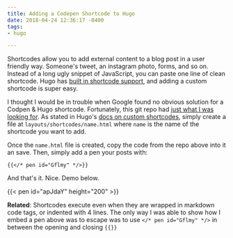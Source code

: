 ```yaml
---
title: Adding a Codepen Shortcode to Hugo
date: 2018-04-24 12:36:17 -0400
tags:
- hugo

---
```


Shortcodes allow you to add external content to a blog post in a user friendly way. Someone's tweet, an instagram photo, forms, and so on. Instead of a long ugly snippet of JavaScript, you can paste one line of clean shortcode. Hugo has [built in shortcode support](https://gohugo.io/content-management/shortcodes/), and adding a custom shortcode is super easy.

<!--more-->

I thought I would be in trouble when Google found no obvious solution for a Codpen & Hugo shortcode. Fortunately, this git repo had [just what I was looking for](https://github.com/jorinvo/hugo-shortcodes/blob/master/shortcodes/pen.html). As stated in Hugo's [docs on custom shortcodes](https://gohugo.io/templates/shortcode-templates/), simply create a file at `layouts/shortcodes/name.html` where `name` is the name of the shortcode you want to add.

Once the `name.html` file is created, copy the code from the repo above into it an save. Then, simply add a pen your posts with:

`{{</* pen id="Gflmy" */>}}`


And that's it. Nice. Demo below.

{{< pen id="apJdaY" height="200" >}} 

**Related**: Shortcodes execute even when they are wrapped in markdown code tags, or indented with 4 lines. The only way I was able to show how I embed a pen above was to escape was to use `</* pen id="Gflmy" */>` in between the opening and closing `{{}}`